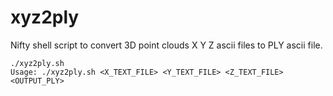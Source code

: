 # xyz2ply
Nifty shell script to convert 3D point clouds X Y Z ascii files to PLY ascii file.

```
./xyz2ply.sh 
Usage: ./xyz2ply.sh <X_TEXT_FILE> <Y_TEXT_FILE> <Z_TEXT_FILE> <OUTPUT_PLY>
```
